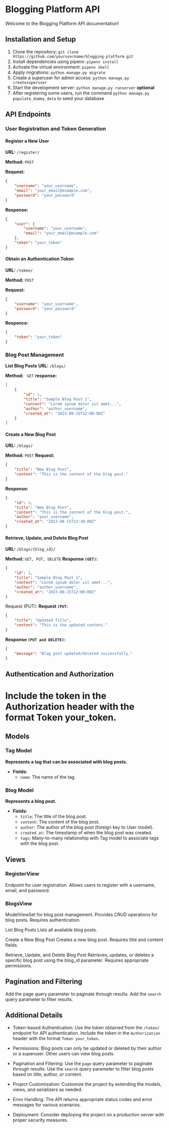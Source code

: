 # Blogging Platform API

Welcome to the Blogging Platform API documentation!

## Installation and Setup

1. Clone the repository: `git clone https://github.com/yourusername/blogging-platform.git`
2. Install dependencies using pipenv: `pipenv install`
3. Activate the virtual environment: `pipenv shell`
4. Apply migrations: `python manage.py migrate`
5. Create a superuser for admin access: `python manage.py createsuperuser`
6. Start the development server: `python manage.py runserver`
   **optional**
7. After registering some users, run the command `python manage.py populate_dummy_data` to seed your database

## API Endpoints

### User Registration and Token Generation

#### Register a New User

**URL:** `/register/`

**Method:** `POST`

**Request:**

```json
{
	"username": "your_username",
	"email": "your_email@example.com",
	"password": "your_password"
}
```

**Response:**

```json
{
	"user": {
		"username": "your_username",
		"email": "your_email@example.com"
	},
	"token": "your_token"
}
```

#### Obtain an Authentication Token

**URL:** `/token/`

**Method:** `POST`

**Request:**

```json
{
	"username": "your_username",
	"password": "your_password"
}
```

**Responce:**

```json
{
	"token": "your_token"
}
```

### Blog Post Management

**List Blog Posts**
**URL:** `/blogs/`

**Method:** ` GET`
**response:**

```json
[
	{
		"id": 1,
		"title": "Sample Blog Post 1",
		"content": "Lorem ipsum dolor sit amet...",
		"author": "author_username",
		"created_at": "2023-08-15T12:00:00Z"
	}
]
```

#### Create a New Blog Post

**URL:** `/blogs/`

**Method:** `POST`
**Request:**

```json
{
	"title": "New Blog Post",
	"content": "This is the content of the blog post."
}
```

**Response:**

```json
{
	"id": 2,
	"title": "New Blog Post",
	"content": "This is the content of the blog post.",
	"author": "your_username",
	"created_at": "2023-08-15T13:30:00Z"
}
```

#### Retrieve, Update, and Delete Blog Post

**URL:** `/blogs/{blog_id}/`

**Method:** `GET, PUT, DELETE`
**Response `(GET)`:**

```json
{
	"id": 1,
	"title": "Sample Blog Post 1",
	"content": "Lorem ipsum dolor sit amet...",
	"author": "author_username",
	"created_at": "2023-08-15T12:00:00Z"
}
```

Request (PUT):
**Request `(PUT`:**

```json
{
	"title": "Updated Title",
	"content": "This is the updated content."
}
```

**Response `(PUT and DELETE)`:**

```json
{
	"message": "Blog post updated/deleted successfully."
}
```

## Authentication and Authorization

<h1>
Include the token in the Authorization header with the format Token your_token.
</h1>

## Models

### Tag Model

**Represents a tag that can be associated with blog posts.**

- **Fields:**
  - `name`: The name of the tag.

### Blog Model

**Represents a blog post.**

- **Fields:**
  - `title`: The title of the blog post.
  - `content`: The content of the blog post.
  - `author`: The author of the blog post (foreign key to User model).
  - `created_at`: The timestamp of when the blog post was created.
  - `tags`: Many-to-many relationship with Tag model to associate tags with the blog post.

## Views

### RegisterView

Endpoint for user registration. Allows users to register with a username, email, and password.

### BlogsView

ModelViewSet for blog post management. Provides CRUD operations for blog posts. Requires authentication.

List Blog Posts
Lists all available blog posts.

Create a New Blog Post
Creates a new blog post. Requires title and content fields.

Retrieve, Update, and Delete Blog Post
Retrieves, updates, or deletes a specific blog post using the blog_id parameter. Requires appropriate permissions.

## Pagination and Filtering

Add the page query parameter to paginate through results. Add the `search` query parameter to filter results.

## Additional Details

- Token-based Authentication: Use the token obtained from the `/token/` endpoint for API authentication. Include the token in the `Authorization` header with the format `Token your_token`.

- Permissions: Blog posts can only be updated or deleted by their author or a superuser. Other users can view blog posts.

- Pagination and Filtering: Use the `page` query parameter to paginate through results. Use the `search` query parameter to filter blog posts based on title, author, or content.

- Project Customization: Customize the project by extending the models, views, and serializers as needed.

- Error Handling: The API returns appropriate status codes and error messages for various scenarios.

- Deployment: Consider deploying the project on a production server with proper security measures.
